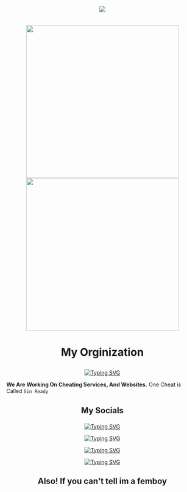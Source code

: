 <p align="center">
  <img src="https://komarev.com/ghpvc/?username=Tarun-Kamboj&style=flat-square&color=B400F7">
  <br><br><br>
  <a href="https://github.com/ciner-services">
    <img width="400" src="https://readme-typing-svg.herokuapp.com/?font=Righteous&color=F7C814&size=60&center=true&vCenter=true&width=450&height=100&lines=Hello+My;I+Am+a+HTML..;And+JavaScript;We+Can+Be;I+am+in+a;Named...;">
    <img width="400" src="https://readme-typing-svg.herokuapp.com/?font=Righteous&color=F7C814&size=60&center=true&vCenter=true&width=450&height=100&lines=name+is+Rupic;Developer;Web+Developer.;In+Touch+%F0%9F%98%84;Organization;Sinner+Services">
  </a>







# <p align="center"> My Orginization
<p align="center">
<a href="https://github.com/ciner-services">
<img src="https://readme-typing-svg.demolab.com?font=Righteous&size=55&duration=1000&pause=800&color=B400F7&center=true&random=false&width=500&height=80&lines=Sinner+Services" alt="Typing SVG" /></a>

**We Are Working On Cheating Services, And Websites.**
One Cheat is Called `Sin Ready`

## <p align="center"> My Socials

<center>

<p align="center">
<a href="https://discordapp.com/users/1187442423438250078">
<img src="https://readme-typing-svg.demolab.com?font=Righteous&size=55&duration=2000&pause=800&color=B400F7&center=true&random=false&width=500&height=80&lines=Discord" alt="Typing SVG" /></a>


<p align="center">
<a href="https://tiktok.com/@rupic.lmao">
<img src="https://readme-typing-svg.demolab.com?font=Righteous&size=55&duration=2000&pause=800&color=1FA4F7&center=true&random=false&width=500&height=80&lines=TikTok" alt="Typing SVG" /></a>


<p align="center">
<a href="rupic@niggasin.me">
<img src="https://readme-typing-svg.demolab.com?font=Righteous&size=55&duration=2000&pause=800&color=D725F7&center=true&random=false&width=500&height=80&lines=Rupic%40niggasin.me" alt="Typing SVG" /></a>


<p align="center">
<a href="https://Terrorist.bio/rupic">
<img src="https://readme-typing-svg.demolab.com?font=Righteous&size=55&duration=2000&pause=800&color=F70000&center=true&random=false&width=500&height=80&lines=Terrorist.BIO" alt="Typing SVG" /></a>

</center>

## <p align="center"> Also! If you can't tell im a femboy
